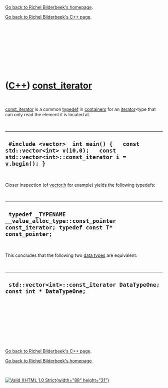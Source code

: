[Go back to Richel Bilderbeek's homepage](index.htm).

[Go back to Richel Bilderbeek's C++ page](Cpp.htm).

 

 

 

 

 

([C++](Cpp.htm)) [const\_iterator](CppConst_iterator.htm)
=========================================================

 

[const\_iterator](CppConst_iterator.htm) is a common
[typedef](CppTypedef.htm) in [containers](CppContainer.htm) for an
[iterator](CppIterator.htm)-type that can only read the element it is
located at.

 

  --------------------------------------------------------------------------------------------------------------------------------
  ` #include <vector>  int main() {   const std::vector<int> v(10,0);   const std::vector<int>::const_iterator i = v.begin(); }`
  --------------------------------------------------------------------------------------------------------------------------------

 

Closer inspection (of [vector.h](CppVectorH.htm) for example) yields the
following typedefs:

 

  --------------------------------------------------------------------------------------------------------
  ` typedef _TYPENAME __value_alloc_type::const_pointer const_iterator; typedef const T* const_pointer;`
  --------------------------------------------------------------------------------------------------------

 

This concludes that the following two [data types](CppDataType.htm) are
equivalent:

 

  ---------------------------------------------------------------------------
  ` std::vector<int>::const_iterator DataTypeOne; const int * DataTypeOne;`
  ---------------------------------------------------------------------------

 

 

 

 

 

[Go back to Richel Bilderbeek's C++ page](Cpp.htm).

[Go back to Richel Bilderbeek's homepage](index.htm).

 

[![Valid XHTML 1.0 Strict](valid-xhtml10.png){width="88"
height="31"}](http://validator.w3.org/check?uri=referer)
